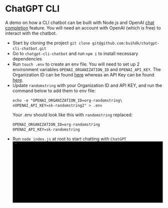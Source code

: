 # ChatGPT CLI
A demo on how a CLI chatbot can be built with Node.js and OpenAI [chat completion](https://platform.openai.com/docs/guides/chat) feature. You will need an account with 
OpenAI (which is free) to interact with the chatbot.

- Start by cloning the project `git clone git@github.com:buihdk/chatgpt-cli-chatbot.git`
- Go to `chatgpt-cli-chatbot` and run `npm i` to install necessary dependencies
- Run `touch .env` to create an env file. You will need to set up 2 environment variables `OPENAI_ORGANIZATION_ID` and `OPENAI_API_KEY`. The Organization ID can be found [here](https://platform.openai.com/account/org-settings) whereas an API Key can be found [here](https://platform.openai.com/account/api-keys). 
- Update `randomstring` with your Organization ID and API KEY, and run the command below to add them to env file:
    ```
    echo -e "OPENAI_ORGANIZATION_ID=org-randomstring\
    nOPENAI_API_KEY=sk-randomstring2" > .env
    ```  
    Your .env should look like this with `randomstring` replaced:
    ```
    OPENAI_ORGANIZATION_ID=org-randomstring
    OPENAI_API_KEY=sk-randomstring
    ```
- Run `node index.js` at root to start chatting with `ChatGPT`
![](https://github.com/buihdk/chatgpt-cli-chatbot/blob/main/chatgpt-cli-demo.gif)
